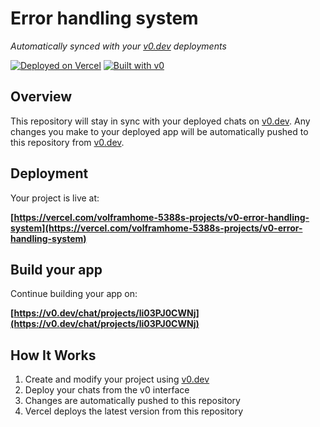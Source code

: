 # Error handling system

*Automatically synced with your [v0.dev](https://v0.dev) deployments*

[![Deployed on Vercel](https://img.shields.io/badge/Deployed%20on-Vercel-black?style=for-the-badge&logo=vercel)](https://vercel.com/volframhome-5388s-projects/v0-error-handling-system)
[![Built with v0](https://img.shields.io/badge/Built%20with-v0.dev-black?style=for-the-badge)](https://v0.dev/chat/projects/li03PJ0CWNj)

## Overview

This repository will stay in sync with your deployed chats on [v0.dev](https://v0.dev).
Any changes you make to your deployed app will be automatically pushed to this repository from [v0.dev](https://v0.dev).

## Deployment

Your project is live at:

**[https://vercel.com/volframhome-5388s-projects/v0-error-handling-system](https://vercel.com/volframhome-5388s-projects/v0-error-handling-system)**

## Build your app

Continue building your app on:

**[https://v0.dev/chat/projects/li03PJ0CWNj](https://v0.dev/chat/projects/li03PJ0CWNj)**

## How It Works

1. Create and modify your project using [v0.dev](https://v0.dev)
2. Deploy your chats from the v0 interface
3. Changes are automatically pushed to this repository
4. Vercel deploys the latest version from this repository